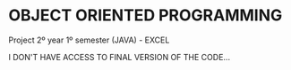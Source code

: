 # OBJECT ORIENTED PROGRAMMING
Project 2º year 1º semester (JAVA) - EXCEL

I DON'T HAVE ACCESS TO FINAL VERSION OF THE CODE... 
